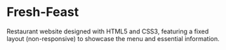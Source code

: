 # Fresh-Feast
Restaurant website designed with HTML5 and CSS3, featuring a fixed layout (non-responsive) to showcase the menu and essential information.
